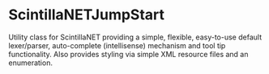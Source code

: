 # ScintillaNETJumpStart
Utility class for ScintillaNET providing a simple, flexible, easy-to-use default lexer/parser, auto-complete (intellisense) mechanism and tool tip functionality. Also provides styling via simple XML resource files and an enumeration.
